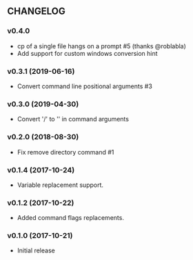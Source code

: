 ## CHANGELOG

### v0.4.0

* cp of a single file hangs on a prompt #5 (thanks @roblabla)
* Add support for custom windows conversion hint

### v0.3.1 (2019-06-16)

* Convert command line positional arguments #3

### v0.3.0 (2019-04-30)

* Convert '/' to '\' in command arguments

### v0.2.0 (2018-08-30)

* Fix remove directory command #1

### v0.1.4 (2017-10-24)

* Variable replacement support.

### v0.1.2 (2017-10-22)

* Added command flags replacements.

### v0.1.0 (2017-10-21)

* Initial release
